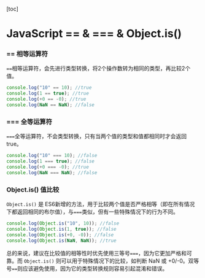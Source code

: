 [toc]

# JavaScript == & === & Object.is()

### == 相等运算符

`==`相等运算符，会先进行类型转换，将2个操作数转为相同的类型，再比较2个值。

```js
console.log("10" == 10); //true
console.log(1 == true); //true
console.log(+0 == -0); //true
console.log(NaN == NaN); //false
```



### === 全等运算符

`===`全等运算符，不会类型转换，只有当两个值的类型和值都相同时才会返回 true。

```javascript
console.log("10" === 10); //false
console.log(1 === true); //false
console.log(+0 === -0); //true
console.log(NaN === NaN); //false
```



### Object.is() 值比较

`Object.is()` 是 ES6新增的方法，用于比较两个值是否严格相等（即在所有情况下都返回相同的布尔值），与`===`类似，但有一些特殊情况下的行为不同。

```javascript
console.log(Object.is("10", 10)); //false
console.log(Object.is(1, true)); //false
console.log(Object.is(+0, -0)); //false
console.log(Object.is(NaN, NaN)); //true
```

总的来说，建议在比较值的相等性时优先使用三等号`===`，因为它更加严格和可靠。而 `Object.is()` 则可以用于特殊情况下的比较，如判断 NaN 或 +0/-0。双等号`==`则应该避免使用，因为它的类型转换规则容易引起混淆和错误。

